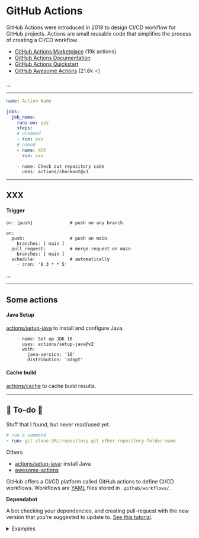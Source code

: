 # GitHub Actions

<div class="row row-cols-md-2"><div>

GitHub Actions were introduced in 2018 to design CI/CD workflow for GitHub projects. Actions are small reusable code that simplifies the process of creating a CI/CD workflow. 

* [GitHub Actions Marketplace](https://github.com/marketplace) (19k actions)
* [GitHub Actions Documentation](https://docs.github.com/actions)
* [GitHub Actions Quickstart](https://docs.github.com/en/actions/quickstart)
* [GitHub Awesome Actions](https://github.com/sdras/awesome-actions) (21.6k ⭐)
</div><div>

...
</div></div>

<hr class="sep-both">

<div class="row row-cols-md-2"><div>

```yaml
name: Action Name

jobs:
  job_name:
    runs-on: yyy
    steps:
    # unnamed
    - run: xxx
    # named
    - name: XXX
      run: xxx
```
</div><div>

```yaml!
    - name: Check out repository code
      uses: actions/checkout@v3
```
</div></div>

<hr class="sep-both">

## XXX

<div class="row row-cols-md-2"><div>

#### Trigger

```yaml!
on: [push]              # push on any branch

on:
  push:                 # push on main
    branches: [ main ]
  pull_request:         # merge request on main
    branches: [ main ]
  schedule:             # automatically
    - cron: '0 3 * * 5'
```
</div><div>

...
</div></div>

<hr class="sep-both">

## Some actions

<div class="row row-cols-md-2"><div>

#### Java Setup

[actions/setup-java](https://github.com/actions/setup-java) to install and configure Java.

```yaml!
    - name: Set up JDK 16
      uses: actions/setup-java@v2
      with:
        java-version: '16'
        distribution: 'adopt'
```
</div><div>

#### Cache build

[actions/cache](https://github.com/actions/cache) to cache build results.
</div></div>

<hr class="sep-both">

## 👻 To-do 👻

Stuff that I found, but never read/used yet.

<div class="row row-cols-md-2"><div>

```yaml
# run a command
- run: git clone URL/repository.git other-repository-folder-name
```

Others

* [actions/setup-java](https://github.com/actions/setup-java): install Java
* [awesome-actions](https://github.com/sdras/awesome-actions)

GitHub offers a CI/CD platform called GitHub actions to define CI/CD workflows. Workflows are [YAML](/programming-languages/others/data/yaml.md) files stored in `.github/workflows/`.
</div><div>

**Dependabot**

A bot checking your dependencies, and creating pull-request with the new version that you're suggested to update to. [See this tutorial](https://docs.github.com/en/code-security/dependabot/dependabot-version-updates/configuring-dependabot-version-updates#enabling-dependabot-version-updates).

<details class="details-e">
<summary>Examples</summary>

```yaml
version: 2
updates:
  - package-ecosystem: "gradle"
    directory: "/"
    schedule:
      interval: "daily"
```

```yaml
version: 2
updates:
  - package-ecosystem: "npm"
    directory: "/"
    schedule:
      interval: "daily"
      time: "13:00"
    open-pull-requests-limit: "99"
    versioning-strategy: "increase"
```
</details>
</div></div>
